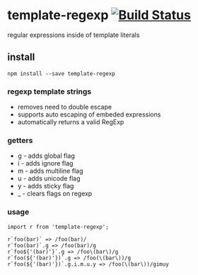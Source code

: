 # template-regexp [![Build Status](https://travis-ci.org/icodeforlove/template-regexp.png?branch=master)](https://travis-ci.org/icodeforlove/template-colors)

regular expressions inside of template literals

## install

```
npm install --save template-regexp
```


### regexp template strings

- removes need to double escape
- supports auto escaping of embeded expressions 
- automatically returns a valid RegExp

### getters

- g - adds global flag
- i - adds ignore flag
- m - adds multiline flag
- u - adds unicode flag
- y - adds sticky flag
- _ - clears flags on regexp

### usage

```
import r from 'template-regexp';

r`foo(bar)` => /foo(bar)/
r`foo(bar)`.g => /foo(bar)/g
r`foo${'(bar)'}`.g => /foo\(bar\)/g
r`foo(${'(bar)'})`.g => /foo(\(bar\))/g
r`foo(${'(bar)'})`.g.i.m.u.y => /foo(\(bar\))/gimuy
```